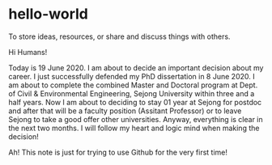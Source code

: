 # hello-world
To store ideas, resources, or share and discuss things with others.

Hi Humans!

Today is 19 June 2020. I am about to decide an important decision about my career.
I just successfully defended my PhD dissertation in 8 June 2020. I am about to complete the combined Master and Doctoral program at Dept. of Civil & Environmental Engineering, Sejong University within three and a half years.
Now I am about to deciding to stay 01 year at Sejong for postdoc and after that will be a faculty position (Assitant Professor) or to leave Sejong to take a good offer other universities.
Anyway, everything is clear in the next two months. I will follow my heart and logic mind when making the decision!

Ah! This note is just for trying to use Github for the very first time!
